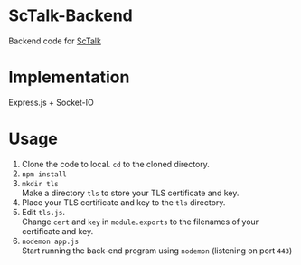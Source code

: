 # ScTalk-Backend
Backend code for <a href='https://github.com/rickliu131/ScTalk'>ScTalk</a>

# Implementation
Express.js + Socket-IO

# Usage
1. Clone the code to local. `cd` to the cloned directory.<br>
2. `npm install`<br>
3. `mkdir tls`<br>Make a directory `tls` to store your TLS certificate and key.
4. Place your TLS certificate and key to the `tls` directory.
5. Edit `tls.js`.<br>Change `cert` and `key` in `module.exports` to the filenames of your certificate and key.
6. `nodemon app.js`<br>Start running the back-end program using `nodemon` (listening on port `443`)
